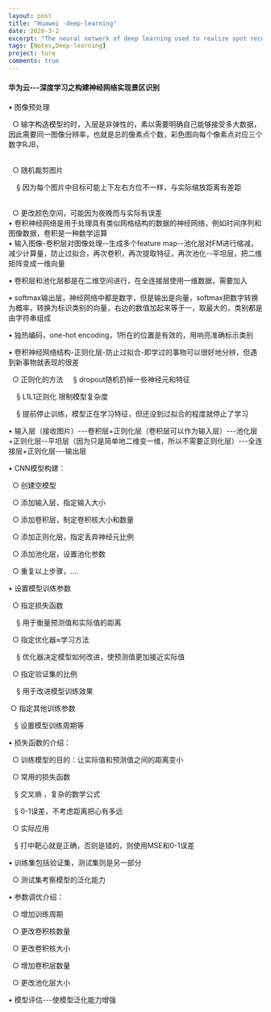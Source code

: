 ```yaml
---
layout: post
title: "Huawei -deep-learning"
date: 2020-3-2
excerpt: "The neural network of deep learning used to realize spot recognition"
tags: [Notes,Deep-learning]
project: ture
comments: true
---
```

#### 华为云---深度学习之构建神经网络实现景区识别

• 图像预处理
<br>

 &nbsp;  ○ 输字构造模型的时，入层是非弹性的，素以需要明确自己能够接受多大数据，因此需要同一图像分辨率，也就是总的像素点个数，彩色图向每个像素点对应三个数字RJB，

 <br>
 &nbsp; ○ 随机裁剪图片


&nbsp;  &nbsp; § 因为每个图片中目标可能上下左右方位不一样，与实际缩放距离有差距

<br>
&nbsp; ○ 更改颜色空间，可能因为夜晚而与实际有误差

<br>
• 卷积神经网络是用于处理具有类似网格结构的数据的神经网络，例如时间序列和图像数据，卷积是一种数学运算

<br>
• 输入图像-卷积层对图像处理--生成多个feature map--池化层对FM进行缩减，减少计算量，防止过拟合，再次卷积，再次提取特征，再次池化--平坦层，把二维矩阵变成一维向量


• 卷积层和池化层都是在二维空间进行，在全连接层使用一维数据，需要加入


• softmax输出层，神经网络中都是数字，但是输出是向量，softmax把数字转换为概率，转换为标识类别的向量，右边的数值加起来等于一，取最大的，类别都是由字符串组成


• 独热编码，one-hot encoding，1所在的位置是有效的，用响亮准确标示类别


• 卷积神经网络结构-正则化层-防止过拟合-即学过的事物可以很好地分辨，但遇到新事物就表现的很差


&nbsp;  ○ 正则化的方法
&nbsp;  &nbsp; § dropout随机扔掉一些神经元和特征


&nbsp;  &nbsp; § L1L1正则化 限制模型复杂度


&nbsp;  &nbsp; § 提前停止训练，模型正在学习特征，但还没到过拟合的程度就停止了学习


• 输入层（接收图片）---卷积层+正则化层（卷积层可以作为输入层）---池化层+正则化层--平坦层（因为只是简单地二维变一维，所以不需要正则化层）---全连接层+正则化层---输出层


• CNN模型构建：


&nbsp; ○ 创建空模型


&nbsp; ○ 添加输入层，指定输入大小


&nbsp; ○ 添加卷积层，制定卷积核大小和数量


&nbsp; ○ 添加正则化层，指定丢弃神经元比例


&nbsp; ○ 添加池化层，设置池化参数


&nbsp; ○ 重复以上步骤，….


• 设置模型训练参数


&nbsp; ○ 指定损失函数


&nbsp; &nbsp; § 用于衡量预测值和实际值的距离


&nbsp; ○ 指定优化器≈学习方法


&nbsp; &nbsp; § 优化器决定模型如何改进，使预测值更加接近实际值


&nbsp; ○ 指定验证集的比例


&nbsp; &nbsp; § 用于改进模型训练效果


&nbsp;○ 指定其他训练参数


&nbsp; &nbsp;§ 设置模型训练周期等


• 损失函数的介绍：


&nbsp; ○ 训练模型的目的：让实际值和预测值之间的距离变小


&nbsp; ○ 常用的损失函数


&nbsp; &nbsp;§ 交叉熵 ，复杂的数学公式


&nbsp;&nbsp; § 0-1误差，不考虑距离把心有多远


&nbsp; ○ 实际应用


&nbsp;&nbsp; § 打中靶心就是正确，否则是错的，则使用MSE和0-1误差


• 训练集包括验证集，测试集则是另一部分


&nbsp; ○ 测试集考察模型的泛化能力


• 参数调优介绍：


&nbsp; ○ 增加训练周期


&nbsp; ○ 更改卷积核数量


&nbsp; ○ 更改卷积核大小

&nbsp; ○ 增加卷积层数量


&nbsp; ○ 更改池化层大小


• 模型评估---使模型泛化能力增强


